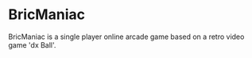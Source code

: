 # BricManiac
BricManiac is a single player online arcade game based on a retro video game 'dx Ball'.
